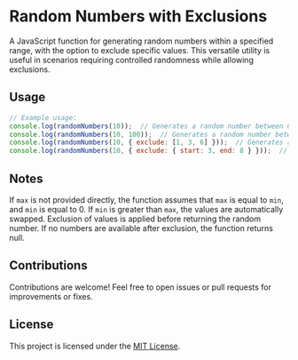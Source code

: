 # Random Numbers with Exclusions

A JavaScript function for generating random numbers within a specified range, with the option to exclude specific values. This versatile utility is useful in scenarios requiring controlled randomness while allowing exclusions.

## Usage

```javascript
// Example usage:
console.log(randomNumbers(10));  // Generates a random number between 0 and 10 (inclusive).
console.log(randomNumbers(10, 100));  // Generates a random number between 10 and 100 (inclusive).
console.log(randomNumbers(10, { exclude: [1, 3, 6] }));  // Generates a random number between 0 and 10, excluding 1, 3, and 6.
console.log(randomNumbers(10, { exclude: { start: 3, end: 8 } }));  // Generates a random number between 0 and 10, excluding the range from 3 to 8.
```

## Notes

If `max` is not provided directly, the function assumes that `max` is equal to `min`, and `min` is equal to 0.
If `min` is greater than `max`, the values are automatically swapped.
Exclusion of values is applied before returning the random number.
If no numbers are available after exclusion, the function returns null.

## Contributions

Contributions are welcome! Feel free to open issues or pull requests for improvements or fixes.

## License

This project is licensed under the [MIT License](LICENSE).
